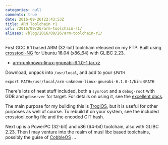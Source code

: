 ```yaml
---
categories: null
comments: true
date: 2016-09-26T22:43:53Z
title: ARM Toolchain r1
url: /2016/09/26/arm-toolchain-r1/
aliases: /blog/2016/09/26/arm-toolchain-r1/
---
```


First GCC 6.1 based ARM (32-bit) toolchain released on my FTP.  Built
using [crosstool-NG][1] for Ubuntu 16.04 (x86_64) with GLIBC 2.23.

- [arm-unknown-linux-gnueabi-6.1.0-1.tar.xz][2]

Download, unpack into `/usr/local`, and add to your `$PATH`

    export PATH=/usr/local/arm-unknown-linux-gnueabi-6.1.0-1/bin:$PATH

There's lots of neat stuff included, both a `sysroot` and a `debug-root`
with GDB and `gdbserver` for target.  For details on using it, see the
[excellent docs][3].

The main purpose for my building this is [TroglOS][4], but it is useful
for other purposes as well of course.  To rebuild it on your system, see
the included crosstool.config file and the encoded GIT hash.

Next up is a PowerPC (32-bit) and x86 (64-bit) toolchain, also with GLIBC
2.23.  Then I may venture into the realm of musl libc based toolchains,
possibly the guise of [CobbleOS](https://github.com/cobble-os/) ...


[1]: https://github.com/crosstool-ng/crosstool-ng
[2]: http://ftp.troglobit.com/pub/Toolchains/arm-unknown-linux-gnueabi-6.1.0-1.tar.xz
[3]: https://github.com/crosstool-ng/crosstool-ng/blob/master/docs/5%20-%20Using%20the%20toolchain.txt
[4]: https://github.com/troglobit/troglos

<!--
  -- Local Variables:
  -- mode: markdown
  -- End:
  -->
